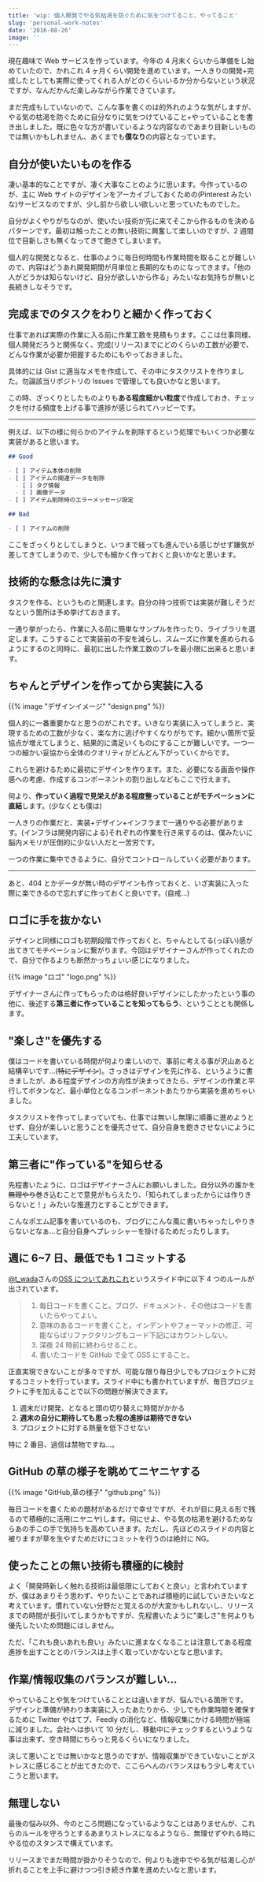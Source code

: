 ```yaml
---
title: 'wip: 個人開発でやる気枯渇を防ぐために気をつけてること、やってること'
slug: 'personal-work-notes'
date: '2016-08-26'
image: ''
---
```


現在趣味で Web サービスを作っています。今年の 4 月末くらいから準備をし始めていたので、かれこれ 4 ヶ月くらい開発を進めています。一人きりの開発+完成したとしても実際に使ってくれる人がどのくらいいるか分からないという状況ですが、なんだかんだ楽しみながら作業できています。

まだ完成もしていないので、こんな事を書くのは的外れのような気がしますが、やる気の枯渇を防ぐために自分なりに気をつけていること+やっていることを書き出しました。既に色々な方が書いているような内容なのであまり目新しいものでは無いかもしれません、あくまでも**僕なり**の内容となっています。

## 自分が使いたいものを作る

凄い基本的なことですが、凄く大事なことのように思います。今作っているのが、主に Web サイトのデザインをアーカイブしておくための(Pinterest みたいな)サービスなのですが、少し前から欲しい欲しいと思っていたものでした。

自分がよくやりがちなのが、使いたい技術が先に来てそこから作るものを決めるパターンです。最初は触ったことの無い技術に興奮して楽しいのですが、2 週間位で目新しさも無くなってきて飽きてしまいます。

個人的な開発となると、仕事のように毎日何時間も作業時間を取ることが難しいので、内容はどうあれ開発期間が月単位と長期的なものになってきます。「他の人がどうかは知らないけど、自分が欲しいから作る」みたいなお気持ちが無いと長続きしなそうです。

## 完成までのタスクをわりと細かく作っておく

仕事であれば実際の作業に入る前に作業工数を見積もります。ここは仕事同様、個人開発だろうと関係なく、完成(リリース)までにどのくらいの工数が必要で、どんな作業が必要か把握するためにもやっておきました。

具体的には Gist に適当なメモを作成して、その中にタスクリストを作りました。勿論該当リポジトリの Issues で管理しても良いかなと思います。

この時、ざっくりとしたものよりも**ある程度細かい粒度**で作成しておき、チェックを付ける頻度を上げる事で進捗が感じられてハッピーです。

---

例えば、以下の様に何らかのアイテムを削除するという処理でもいくつか必要な実装があると思います。

```markdown
## Good

- [ ] アイテム本体の削除
- [ ] アイテムの関連データを削除
  - [ ] タグ情報
  - [ ] 画像データ
- [ ] アイテム削除時のエラーメッセージ設定

## Bad

- [ ] アイテムの削除
```

ここをざっくりとしてしまうと、いつまで経っても進んでいる感じがせず嫌気が差してきてしまうので、少しでも細かく作っておくと良いかなと思います。

## 技術的な懸念は先に潰す

タスクを作る、というものと関連します。自分の持つ技術では実装が難しそうだなという箇所は予め挙げておきます。

一通り挙がったら、作業に入る前に簡単なサンプルを作ったり、ライブラリを選定します。こうすることで実装前の不安を減らし、スムーズに作業を進められるようにするのと同時に、最初に出した作業工数のブレを最小限に出来ると思います。

## ちゃんとデザインを作ってから実装に入る

{{% image "デザインイメージ" "design.png" %}}

個人的に一番重要かなと思うのがこれです。いきなり実装に入ってしまうと、実現するための工数が少なく、楽な方に逃げやすくなりがちです。細かい箇所で妥協点が増えてしまうと、結果的に満足いくものにすることが難しいです。一つ一つの細かい妥協から全体のクオリティがどんどん下がっていくからです。

これらを避けるために最初にデザインを作ります。また、必要になる画面や操作感への考慮、作成するコンポーネントの割り出しなどもここで行えます。

何より、**作っていく過程で見栄えがある程度整っていることがモチベーションに直結**します。(少なくとも僕は)

一人きりの作業だと、実装+デザイン+インフラまで一通りやる必要があります。(インフラは開発内容による)それぞれの作業を行き来するのは、僕みたいに脳内メモリが圧倒的に少ない人だと一苦労です。

一つの作業に集中できるように、自分でコントロールしていく必要があります。

---

あと、404 とかデータが無い時のデザインも作っておくと、いざ実装に入った際に楽できるので忘れずに作っておくと良いです。(自戒...)

## ロゴに手を抜かない

デザインと同様にロゴも初期段階で作っておくと、ちゃんとしてる(っぽい)感が出てきてモチベーションに繋がります。今回はデザイナーさんが作ってくれたので、自分で作るよりも断然かっちょいい感じになりました。

{{% image "ロゴ" "logo.png" %}}

デザイナーさんに作ってもらったのは格好良いデザインにしたかったという事の他に、後述する**第三者に作っていることを知ってもらう**、ということとも関係します。

## "楽しさ"を優先する

僕はコードを書いている時間が何より楽しいので、事前に考える事が沢山あると結構辛いです...(~~特にデザイン~~)。さっきはデザインを先に作る、というように書きましたが、ある程度デザインの方向性が決まってきたら、デザインの作業と平行してボタンなど、最小単位となるコンポーネントあたりから実装を進めちゃいました。

タスクリストを作ってしまっていても、仕事では無いし無理に順番に進めようとせず、自分が楽しいと思うことを優先させて、自分自身を飽きさせないにように工夫しています。

## 第三者に"作っている"を知らせる

先程書いたように、ロゴはデザイナーさんにお願いしました。自分以外の誰かを~~無理やり~~巻き込むことで意見がもらえたり、「知られてしまったからには作りきらないと！」みたいな推進力とすることができます。

こんなポエム記事を書いているのも、ブログにこんな風に書いちゃったしやりきらないとなぁ...と自分自身へプレッシャーを掛けるためだったりします。

## 週に 6~7 日、最低でも 1 コミットする

[@t_wada](https://twitter.com/t_wada?lang=ja)さんの[OSS についてあれこれ](http://www.slideshare.net/t_wada/javajaoss)というスライド中に以下 4 つのルールが出されています。

> 1. 毎日コードを書くこと。ブログ、ドキュメント、その他はコードを書いたらやってよい。
> 2. 意味のあるコードを書くこと。インデントやフォーマットの修正、可能ならばリファクタリングもコード下記にはカウントしない。
> 3. 深夜 24 時前に終わらせること。
> 4. 書いたコードを GitHub で全て OSS にすること。

正直実現できないことが多々ですが、可能な限り毎日少しでもプロジェクトに対するコミットを行っています。スライド中にも書かれていますが、毎日プロジェクトに手を加えることで以下の問題が解決できます。

1. 週末だけ開発、となると頭の切り替えに時間がかかる
2. **週末の自分に期待しても思った程の進捗は期待できない**
3. プロジェクトに対する熱量を低下させない

特に 2 番目、過信は禁物ですね...。

## GitHub の草の様子を眺めてニヤニヤする

{{% image "GitHub,草の様子" "github.png" %}}

毎日コードを書くための題材があるだけで幸せですが、それが目に見える形で残るので積極的に活用(ニヤニヤ)します。何にせよ、やる気の枯渇を避けるためならあの手この手で気持ちを高めていきます。ただし、先ほどのスライドの内容と被りますが草を生やすためだけにコミットを行うのは絶対に NG。

## 使ったことの無い技術も積極的に検討

よく「開発時新しく触れる技術は最低限にしておくと良い」と言われていますが、僕はあまりそう思わず、やりたいことであれば積極的に試していきたいなと考えています。慣れていない分野だと覚えるのが大変かもしれないし、リリースまでの時間が長引いてしまうかもですが、先程書いたように"楽しさ"を何よりも優先したいため問題にはしません。

ただ、「これも良いあれも良い」みたいに進まなくなることは注意してある程度進捗を出すこととのバランスは上手く取っていかないとなと思います。

## 作業/情報収集のバランスが難しい...

やっていることや気をつけていることとは違いますが、悩んでいる箇所です。  
デザインと準備が終わり本実装に入ったあたりから、少しでも作業時間を確保するために Twitter やはてブ、Feedly の消化など、情報収集にかける時間が極端に減りました。会社へは歩いて 10 分だし、移動中にチェックするというような事は出来ず、空き時間にちらっと見るくらいになりました。

決して悪いことでは無いかなと思うのですが、情報収集ができていないことがストレスに感じることが出てきたので、ここらへんのバランスはもう少し考えていこうと思います。

## 無理しない

最後の悩み以外、今のところ問題になっているようなことはありませんが、これらのルールを守ろうとするあまりストレスになるようなら、無理せずやれる時にやる位のスタンスで構えています。

リリースまでまだ時間が掛かりそうなので、何よりも途中でやる気が枯渇し心が折れることを上手に避けつつ引き続き作業を進めたいなと思います。
